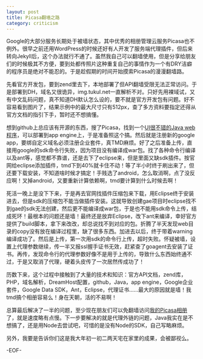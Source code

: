 ```yaml
---
layout: post
title: Picasa翻墙之路
category: criticism
---
```


Google的大部分服务长期处于被墙状态，其中优秀的相册管理云服务Picasa也不例外。很早之前还用WordPress的时候还好有人开发了服务端代理插件，但后来转向Jekyll后，这个办法就行不通了。虽然我自己可以翻墙使用，但是分享给朋友们的时候极其不方便，要到处都传照片这种重复自己的事情作为一个有DRY洁癖的程序员是绝对不能忍的。于是趁假期的时间开始摸索Picasa的漫漫翻墙路。

先看官方开发包，要到zend里去下，本地部署了但API翻墙受限无法正常访问。于是部署到DH，域名又很诡异，img.tukul.net一直解析不对。只好先用裸域试，又有中文乱码问题，真不知道DH默认怎么设的，要不就是官方开发包有问题。好不容易看到图片了，结果示例中的最大尺寸只有512px，查了多方资料要指定还得从官方文档的指引下手，暂时还不想搞懂。

想到github上总应该有开源的东西，搜了Picasa，找到一个[UI很不错的Java web程序](https://github.com/angryziber/picasa-gallery)，可以部署到app engine上，于是准备照这个搞。然后就是注册新的google app，要绑自定义域名必须注册企业套件，真TMD麻烦。好了之后准备上传，直接用google的sdk命令行失败，因为项目没有编译成war包。找了各种命令行编译以及ant等，感觉都不靠谱，还是去下了eclipse来，但是里面又缺sdk插件。按官网给eclipse添加插件，tmd下到40%就卡住不动！等了半小时终于刷出来了，但还要下载安装，不知道啥时候才搞定！手贱选了android，怎么取消啊，点了没反应啊！叉掉android，又要重新计算依赖啊，tmd要计算到什么时候去啊！

死活一晚上是没下下来，于是再去官网找插件压缩包来下载，用Eclipse终于安装进去，但是sdk的压缩包不能当做插件安装。这就导致创建gae项目时eclipse找不到gae的sdk无法创建，然后更不能编译成war包，于是也不能用sdk命令上传，结成死环！最根本的问题还是墙！最终还是放弃Eclipse，改下ant来编译，幸好官方提供了build脚本，拿下来改改，却总说找不到对应的包。折腾了半天发现web目录的copy没有放在编译过程里，缺了很多东西。加进去以后，终于带着warning编译成功了。然后是上传，第一次用sdk的命令行上传，超时失败。怀疑被墙，设置上代理参数继续，传一半又报ssl握手证书无效，赶紧查了goagent去安装了证书。再传，发现命令行的代理参数好像不是用于上传的，导致什么东西始终通不过，于是又取消了代理，硬着头皮传了一次居然传成功了！

历数下来，这个过程中接触到了大量的技术和知识：官方API文档，zend库，PHP，域名解析，DreamHost配置，github，Java，app engine，Google企业套件，Google Data SDK，Ant，Eclipse，代理证书……最大的原因就是墙！我tmd搞个相册容易么！身在天朝，活的不易啊！

总算最后解决了一半的问题，至少现在朋友们可以免翻墙访问[我的Picasa相册](http://photo.justlog.me)了，就是速度略有点慢。下一步要解决的就是代理外链的问题，Java我实在是不想搞了，还是用Node去尝试吧，可惜的是没有Node的SDK，自己写略麻烦。

另外，我要是告诉你们这是我大年初一初二两天宅在家里的成果，会被鄙视么。

-EOF-
